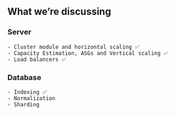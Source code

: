 ## What we’re discussing

### Server

    - Cluster module and horizontal scaling ✅
    - Capacity Estimation, ASGs and Vertical scaling ✅
    - Load balancers ✅

### Database

    - Indexing ✅
    - Normalization
    - Sharding
